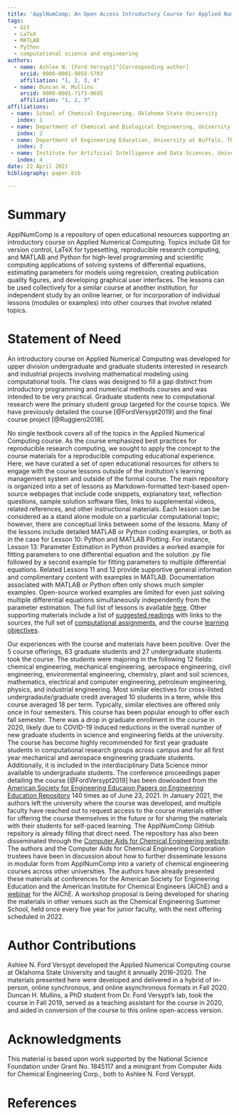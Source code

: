 ```yaml
---
title: 'ApplNumComp: An Open Access Introductory Course for Applied Numerical Computing'
tags:
  - Git
  - LaTeX
  - MATLAB
  - Python
  - computational science and engineering
authors:
  - name: Ashlee N. {Ford Versypt}^[Corresponding author]
    orcid: 0000-0001-9059-5703
    affiliation: "1, 2, 3, 4"
  - name: Duncan H. Mullins
    orcid: 0000-0001-7173-9695
    affiliation: "1, 2, 3"
affiliations:
 - name: School of Chemical Engineering, Oklahoma State University
   index: 1
 - name: Department of Chemical and Biological Engineering, University at Buffalo, The State University of New York
   index: 2
 - name: Department of Engineering Education, University at Buffalo, The State University of New York
   index: 3
 - name: Institute for Artificial Intelligence and Data Sciences, University at Buffalo, The State University of New York
   index: 4   
date: 22 April 2021
bibliography: paper.bib

---
```


# Summary
ApplNumComp is a repository of open educational resources supporting an introductory course on Applied Numerical Computing. Topics include Git for version control, LaTeX for typesetting, reproducible research computing, and MATLAB and Python for high-level programming and scientific computing applications of solving systems of differential equations, estimating parameters for models using regression, creating publication quality figures, and developing graphical user interfaces. The lessons can be used collectively for a similar course at another institution, for independent study by an online learner, or for incorporation of individual lessons (modules or examples) into other courses that involve related topics. 
 
# Statement of Need
An introductory course on Applied Numerical Computing was developed for upper division undergraduate and graduate students interested in research and industrial projects involving mathematical modeling using computational tools. The class was designed to fill a gap distinct from introductory programming and numerical methods courses and was intended to be very practical. Graduate students new to computational research were the primary student group targeted for the course topics. We have previously detailed the course [@FordVersypt2019] and the final course project [@Ruggiero2018].

No single textbook covers all of the topics in the Applied Numerical Computing course. As the course emphasized best practices for reproducible research computing, we sought to apply the concept to the course materials for a reproducible computing educational experience. Here, we have curated a set of open educational resources for others to engage with the course lessons outside of the institution's learning management system and outside of the formal course. The main repository is organized into a set of lessons as Markdown-formatted text-based open-source webpages that include code snippets, explanatory text, reflection questions, sample solution software files, links to supplemental videos, related references, and other instructional materials. Each lesson can be considered as a stand alone module on a particular computational topic; however, there are conceptual links between some of the lessons. Many of the lessons include detailed MATLAB or Python coding examples, or both as in the case for Lesson 10: Python and MATLAB Plotting. For instance, Lesson 13: Parameter Estimation in Python provides a worked example for fitting parameters to one differential equation and the solution .py file followed by a second example for fitting parameters to multiple differential equations. Related Lessons 11 and 12 provide supportive general information and complimentary content with examples in MATLAB. Documentation associated with MATLAB or Python often only shows much simpler examples. Open-source worked examples are limited for even just solving multiple differential equations simultaneously independently from the parameter estimation. The full list of lessons is available [here](https://github.com/ashleefv/ApplNumComp#lessons). Other supporting materials include a list of [suggested readings](https://github.com/ashleefv/ApplNumComp/blob/master/RecommendedReading.md) with links to the sources, the full set of [computational assignments](https://github.com/ashleefv/ApplNumComp#computational-assignments), and the course [learning objectives](https://github.com/ashleefv/ApplNumComp#course-learning-objectives).

Our experiences with the course and materials have been positive. Over the 5 course offerings, 63 graduate students and 27 undergraduate students took the course. The students were majoring in the following 12 fields: chemical engineering, mechanical engineering, aerospace engineering, civil engineering, environmental engineering, chemistry, plant and soil sciences, mathematics, electrical and computer engineering, petroleum engineering, physics, and industrial engineering. Most similar electives for cross-listed undergradaute/graduate credit averaged 10 students in a term, while this course averaged 18 per term. Typically, similar electives are offered only once in four semesters. This course has been popular enough to offer each fall semester. There was a drop in graduate enrollment in the course in 2020, likely due to COVID-19 induced reductions in the overall number of new graduate students in science and engineering fields at the university. The course has become highly recommended for first year graduate students in computational research groups across campus and for all first year mechanical and aerospace engineering graduate students. Additionally, it is included in the interdisciplinary Data Science minor available to undergraduate students. The conference proceedings paper detailing the course [@FordVersypt2019] has been dowloaded from the [American Society for Engineering Educaion Papers on Engineering Education Repository](https://peer.asee.org/an-interdisciplinary-elective-course-to-build-computational-skills-for-mathematical-modeling-in-science-and-engineering) 140 times as of June 23, 2021. In January 2021, the authors left the university where the course was developed, and multiple faculty have reached out to request access to the course materials either for offering the course themselves in the future or for sharing the materials with their students for self-paced learning. The ApplNumComp GitHub repsitory is already filling that direct need. The repository has also been disseminated through the [Computer Aids for Chemical Engineering website](https://cache.org/computational-tools-development). The authors and the Computer Aids for Chemical Engineering Corporation trustees have been in discussion about how to further disseminate lessons in modular form from ApplNumComp into a variety of chemical engineering courses across other universities. The authors have already presented these materials at conferences for the American Society for Engineering Education and the American Institute for Chemical Engineers (AIChE) and a [webinar]( https://www.aiche.org/academy/webinars/teaching-computational-skills-chemical-engineers) for the AIChE. A workshop proposal is being developed for sharing the materials in other venues such as the Chemical Engineering Summer School, held once every five year for junior faculty, with the next offering scheduled in 2022.
 
# Author Contributions
Ashlee N. Ford Versypt developed the Applied Numerical Computing course at Oklahoma State University and taught it annually 2016-2020. The materials presented here were developed and delivered in a hybrid of in-person, online synchronous, and online asynchronous formats in Fall 2020. Duncan H. Mullins, a PhD student from Dr. Ford Versypt’s lab, took the course in Fall 2019, served as a teaching assistant for the course in 2020, and aided in conversion of the course to this online open-access version.

# Acknowledgments
This material is based upon work supported by the National Science Foundation under Grant No. 1845117 and a minigrant from Computer Aids for Chemical Engineering Corp., both to Ashlee N. Ford Versypt.

# References
